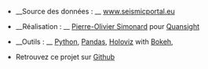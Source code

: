 - __Source des données : __ <a href="https://www.seismicportal.eu" target="_blank">www.seismicportal.eu</a>
- __Réalisation : __  <a href="https://www.linkedin.com/in/pierreoliviersimonard/" target="_blank">Pierre-Olivier Simonard</a> pour <a href="https://www.quansight.com/" target="_blank">Quansight</a>
- __Outils : __ <a href="https://www.python.org/" target="blank">Python</a>, 
  <a href="https://pandas.pydata.org/" target="_blank">Pandas</a>, 
  <a href="https://holoviz.org/" target="_blank">Holoviz</a> with 
  <a href="https://docs.bokeh.org/en/latest/" target="_blank">Bokeh</a>, 
  
- Retrouvez ce projet sur <a href="https://github.com/pierrotsmnrd/earthquakes" target="_blank">Github</a>
